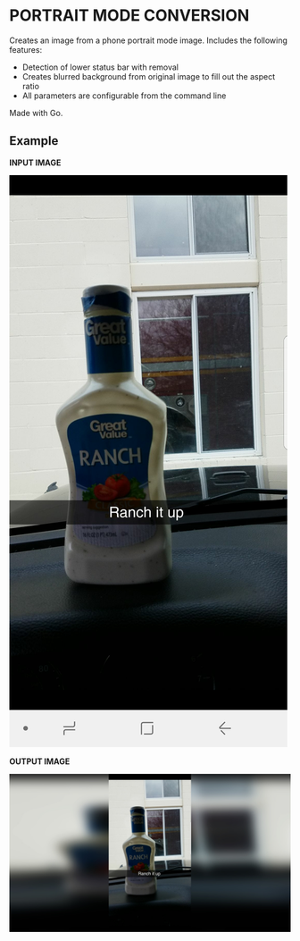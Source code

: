 # PORTRAIT MODE CONVERSION

Creates an image from a phone portrait mode image. Includes the following features:

* Detection of lower status bar with removal
* Creates blurred background from original image to fill out the aspect ratio
* All parameters are configurable from the command line

Made with Go.

## Example

**INPUT IMAGE**

![Input Image](testdata/Screenshot_20180124-103452.png)

**OUTPUT IMAGE**

![Output Image](testdata/out.jpg)

